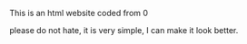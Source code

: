 This is an html website coded from 0


please do not hate, it is very simple, I can make it look better.
